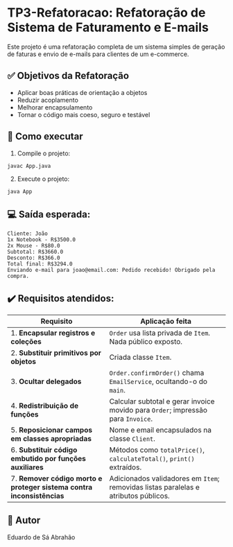 # TP3-Refatoracao: Refatoração de Sistema de Faturamento e E-mails

Este projeto é uma refatoração completa de um sistema simples de geração de faturas e envio de e-mails para clientes de um e-commerce.

## ✅ Objetivos da Refatoração

- Aplicar boas práticas de orientação a objetos
- Reduzir acoplamento
- Melhorar encapsulamento
- Tornar o código mais coeso, seguro e testável

## 🚀 Como executar

1. Compile o projeto:
```bash
javac App.java
```

2. Execute o projeto:
```bash
java App
```

## 💻 Saída esperada:

```
Cliente: João
1x Notebook - R$3500.0
2x Mouse - R$80.0
Subtotal: R$3660.0
Desconto: R$366.0
Total final: R$3294.0
Enviando e-mail para joao@email.com: Pedido recebido! Obrigado pela compra.
```

## ✔️ Requisitos atendidos:

| Requisito                                                             | Aplicação feita                                                                     |
| --------------------------------------------------------------------- | ----------------------------------------------------------------------------------- |
| 1. **Encapsular registros e coleções**                                | `Order` usa lista privada de `Item`. Nada público exposto.                          |
| 2. **Substituir primitivos por objetos**                              | Criada classe `Item`.                                                               |
| 3. **Ocultar delegados**                                              | `Order.confirmOrder()` chama `EmailService`, ocultando-o do `main`.                 |
| 4. **Redistribuição de funções**                                      | Calcular subtotal e gerar invoice movido para `Order`; impressão para `Invoice`.    |
| 5. **Reposicionar campos em classes apropriadas**                     | Nome e email encapsulados na classe `Client`.                                       |
| 6. **Substituir código embutido por funções auxiliares**              | Métodos como `totalPrice()`, `calculateTotal()`, `print()` extraídos.               |
| 7. **Remover código morto e proteger sistema contra inconsistências** | Adicionados validadores em `Item`; removidas listas paralelas e atributos públicos. |

## 📝 Autor

Eduardo de Sá Abrahão
